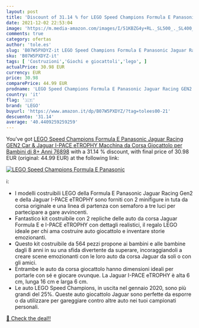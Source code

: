 ```yaml
---
layout: post
title: 'Discount of 31.14 % for LEGO Speed Champions Formula E Panasonic'
date: 2021-12-02 22:53:04
image: 'https://m.media-amazon.com/images/I/51KBZG4y+RL._SL500_._SL400_.jpg'
comments: true
category: ofertas
author: 'tole.es'
slug: 'B07W5PXDYZ-it LEGO Speed Champions Formula E Panasonic Jaguar Racing...'
sku: 'B07W5PXDYZ-it'
tags: [ 'Costruzioni','Giochi e giocattoli','lego', ]
actualPrice: 30.98 EUR
currency: EUR
price: 30.98
comparePrice: 44.99 EUR
prodname: 'LEGO Speed Champions Formula E Panasonic Jaguar Racing GEN2 Car & Jaguar I-PACE eTROPHY  Macchina da Corsa Giocattolo per Bambini di 8+ Anni  76898'
country: 'it'
flag: '🇮🇹'
brand: 'LEGO'
buyurl: 'https://www.amazon.it/dp/B07W5PXDYZ/?tag=tolees00-21'
descuento: '31.14'
average: '40.4409259259259'
---
```


You've got [LEGO Speed Champions Formula E Panasonic Jaguar Racing GEN2 Car & Jaguar I-PACE eTROPHY  Macchina da Corsa Giocattolo per Bambini di 8+ Anni  76898](https://www.amazon.it/dp/B07W5PXDYZ/?tag=tolees00-21) with a  31.14 % discount, with final price of 30.98 EUR (original: 44.99 EUR) at the following link:

[![LEGO Speed Champions Formula E Panasonic](https://m.media-amazon.com/images/I/51KBZG4y+RL._SL500_._SL400_.jpg)](https://www.amazon.it/dp/B07W5PXDYZ/?tag=tolees00-21)

ℹ️:

- I modelli costruibili LEGO della Formula E Panasonic Jaguar Racing Gen2 e della Jaguar I-PACE eTROPHY sono forniti con 2 minifigure in tuta da corsa originale e una linea di partenza con semaforo a tre luci per partecipare a gare avvincenti.
- Fantastico kit costruibile con 2 repliche delle auto da corsa Jaguar Formula E e I-PACE eTROPHY con dettagli realistici, il regalo LEGO ideale per chi ama costruire auto giocattolo e inventare storie emozionanti.
- Questo kit costruibile da 564 pezzi propone ai bambini e alle bambine dagli 8 anni in su una sfida divertente da superare, incoraggiandoli a creare scene emozionanti con le loro auto da corsa Jaguar da soli o con gli amici.
- Entrambe le auto da corsa giocattolo hanno dimensioni ideali per portarle con sé e giocare ovunque. La Jaguar I-PACE eTROPHY è alta 6 cm, lunga 16 cm e larga 6 cm.
- Le auto LEGO Speed Champions, in uscita nel gennaio 2020, sono più grandi del 25%. Queste auto giocattolo Jaguar sono perfette da esporre o da utilizzare per gareggiare contro altre auto nei tuoi campionati personali.

[🛒 Check the deal!!](https://www.amazon.it/dp/B07W5PXDYZ/?tag=tolees00-21)
